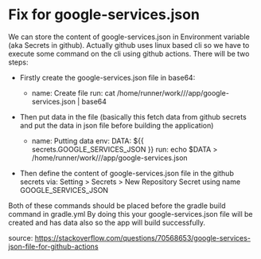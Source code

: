 
# Fix for google-services.json

We can store the content of google-services.json in Environment variable (aka Secrets in github). Actually github uses linux based cli so we have to execute some command on the cli using github actions.
There will be two steps:

* Firstly create the google-services.json file in base64:
    - name: Create file
      run: cat /home/runner/work/<Project-Name>/<Project-Name>/app/google-services.json | base64

* Then put data in the file (basically this fetch data from github secrets and put the data in json file before building the application)
    - name: Putting data
      env:
      DATA: ${{ secrets.GOOGLE_SERVICES_JSON }}
      run: echo $DATA > /home/runner/work/<Project-Name>/<Project-Name>/app/google-services.json

* Then define the content of google-services.json file in the github secrets via: Setting > Secrets > New Repository Secret using name GOOGLE_SERVICES_JSON

Both of these commands should be placed before the gradle build command in gradle.yml
By doing this your google-services.json file will be created and has data also so the app will build successfully.

source: https://stackoverflow.com/questions/70568653/google-services-json-file-for-github-actions
